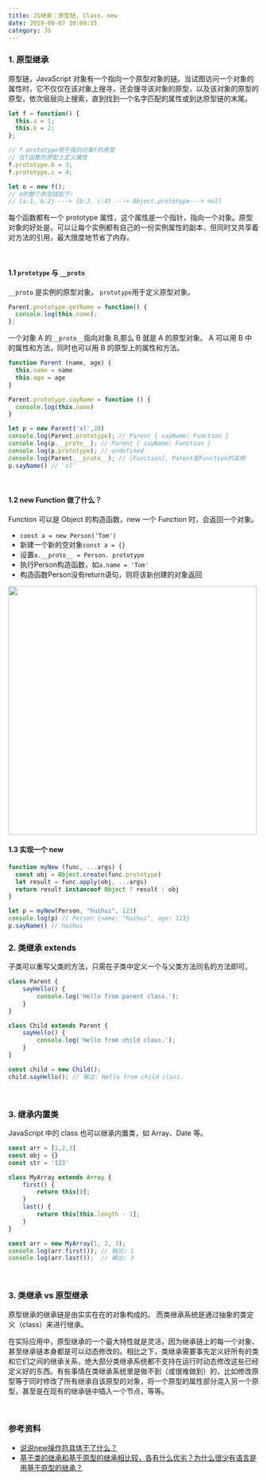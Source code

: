 ```yaml
---
title: JS继承：原型链, Class，new
date: 2019-08-07 10:09:15
category: JS
---
```

### 1. 原型继承
原型链，JavaScript 对象有一个指向一个原型对象的链。当试图访问一个对象的属性时，它不仅仅在该对象上搜寻，还会搜寻该对象的原型，以及该对象的原型的原型，依次层层向上搜索，直到找到一个名字匹配的属性或到达原型链的末尾。

```js
let f = function() {
  this.a = 1;
  this.b = 2;
};

// f.prototype用于指向对象f的原型
// 在f函数的原型上定义属性
f.prototype.b = 3;
f.prototype.c = 4;

let o = new f();
// o的整个原型链如下:
// {a:1, b:2} ---> {b:3, c:4} ---> Object.prototype---> null
```
每个函数都有一个 prototype 属性，这个属性是一个指针，指向一个对象。原型对象的好处是，可以让每个实例都有自己的一份实例属性的副本，但同时又共享着对方法的引用，最大限度地节省了内存。


<br/>

#### 1.1 `prototype` 与 `__proto`
`__proto` 是实例的原型对象。
`prototype`用于定义原型对象。
```js
Parent.prototype.getName = function() {
  console.log(this.name);
};
```
一个对象 A 的`__proto__`指向对象 B,那么 B 就是 A 的原型对象。
A 可以用 B 中的属性和方法，同时也可以用 B 的原型上的属性和方法。
```js
function Parent (name, age) {
  this.name = name
  this.age = age
}

Parent.prototype.sayName = function () {
  console.log(this.name)
}

let p = new Parent('xl',20)
console.log(Parent.prototype); // Parent { sayName: Function }
console.log(p.__proto__); // Parent { sayName: Function }
console.log(p.prototype); // undefined
console.log(Parent.__proto__); // [Function], Parent是Function的实例
p.sayName() // 'xl'
```

<br/>

#### 1.2 new Function 做了什么？
Function 可以是 Object 的构造函数，new 一个 Function 时，会返回一个对象。
- `const a = new Person('Tom')`
- 新建一个新的空对象`const a = {}`
- 设置`a.__proto__ = Person. prototype`
- 执行Person构造函数，如`a.name = 'Tom'`
- 构造函数Person没有return语句，则将该新创建的对象返回

<img src="1.jpg" style="width:500px">


<br/>

#### 1.3 实现一个 new 
```js
function myNew (func, ...args) {
  const obj = Object.create(func.prototype)
  let result = func.apply(obj, ...args)
  return result instanceof Object ? result : obj
}

let p = myNew(Person, "huihui", 123)
console.log(p) // Person {name: "huihui", age: 123}
p.sayName() // huihui
```


### 2. 类继承 extends
子类可以重写父类的方法，只需在子类中定义一个与父类方法同名的方法即可。
```js
class Parent {
    sayHello() {
        console.log('Hello from parent class.');
    }
}

class Child extends Parent {
    sayHello() {
        console.log('Hello from child class.');
    }
}

const child = new Child();
child.sayHello(); // 输出: Hello from child class.
```

<br/>

### 3. 继承内置类
JavaScript 中的 class 也可以继承内置类，如 Array、Date 等。
```js
const arr = [1,2,3]
const obj = {}
const str = '123'

class MyArray extends Array {
    first() {
        return this[0];
    }
    last() {
        return this[this.length - 1];
    }
}

const arr = new MyArray(1, 2, 3);
console.log(arr.first()); // 输出: 1
console.log(arr.last());  // 输出: 3
```


<br/>

### 3. 类继承 vs 原型继承
原型继承的继承链是由实实在在的对象构成的。
而类继承系统是通过抽象的类定义（class）来进行继承。

在实际应用中，原型继承的一个最大特性就是灵活，因为继承链上的每一个对象、甚至继承链本身都是可以动态修改的。相比之下，类继承需要事先定义好所有的类和它们之间的继承关系，绝大部分类继承系统都不支持在运行时动态修改这些已经定义好的东西。有些事情在类继承系统里是做不到（或很难做到）的，比如修改原型等于同时修改了所有继承自该原型的对象，将一个原型的属性部分混入另一个原型，甚至是在现有的继承链中插入一个节点，等等。

<br/>


### 参考资料
- [说说new操作符具体干了什么？](https://juejin.cn/post/6991483397495324703?share_token=22e1f417-433c-45b5-af4a-36379e2a189a)
- [基于类的继承和基于原型的继承相比较，各有什么优劣？为什么很少有语言是用基于原型的继承？](https://www.zhihu.com/question/21740084/answer/24886476)